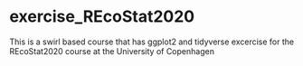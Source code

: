 # exercise_REcoStat2020

This is a swirl based course that has ggplot2 and tidyverse excercise for the REcoStat2020 course at the University of Copenhagen
